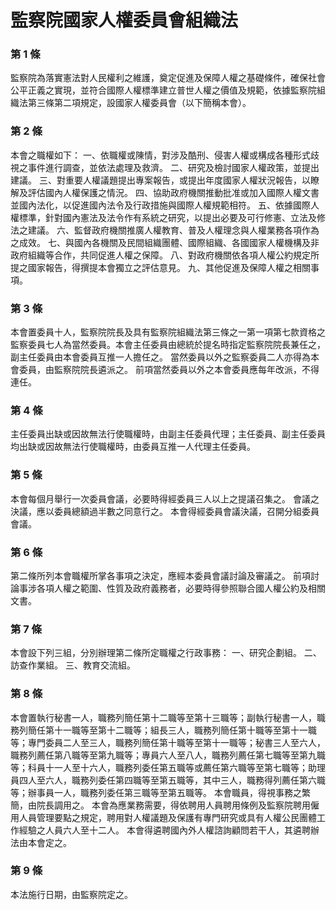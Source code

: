 # 監察院國家人權委員會組織法

### 第 1 條

監察院為落實憲法對人民權利之維護，奠定促進及保障人權之基礎條件，確保社會公平正義之實現，並符合國際人權標準建立普世人權之價值及規範，依據監察院組織法第三條第二項規定，設國家人權委員會（以下簡稱本會）。

### 第 2 條

本會之職權如下：
一、依職權或陳情，對涉及酷刑、侵害人權或構成各種形式歧視之事件進行調查，並依法處理及救濟。
二、研究及檢討國家人權政策，並提出建議。
三、對重要人權議題提出專案報告，或提出年度國家人權狀況報告，以瞭解及評估國內人權保護之情況。
四、協助政府機關推動批准或加入國際人權文書並國內法化，以促進國內法令及行政措施與國際人權規範相符。
五、依據國際人權標準，針對國內憲法及法令作有系統之研究，以提出必要及可行修憲、立法及修法之建議。
六、監督政府機關推廣人權教育、普及人權理念與人權業務各項作為之成效。
七、與國內各機關及民間組織團體、國際組織、各國國家人權機構及非政府組織等合作，共同促進人權之保障。
八、對政府機關依各項人權公約規定所提之國家報告，得撰提本會獨立之評估意見。
九、其他促進及保障人權之相關事項。

### 第 3 條

本會置委員十人，監察院院長及具有監察院組織法第三條之一第一項第七款資格之監察委員七人為當然委員。本會主任委員由總統於提名時指定監察院院長兼任之，副主任委員由本會委員互推一人擔任之。
當然委員以外之監察委員二人亦得為本會委員，由監察院院長遴派之。
前項當然委員以外之本會委員應每年改派，不得連任。

### 第 4 條

主任委員出缺或因故無法行使職權時，由副主任委員代理；主任委員、副主任委員均出缺或因故無法行使職權時，由委員互推一人代理主任委員。

### 第 5 條

本會每個月舉行一次委員會議，必要時得經委員三人以上之提議召集之。
會議之決議，應以委員總額過半數之同意行之。
本會得經委員會議決議，召開分組委員會議。

### 第 6 條

第二條所列本會職權所掌各事項之決定，應經本委員會議討論及審議之。
前項討論事涉各項人權之範圍、性質及政府義務者，必要時得參照聯合國人權公約及相關文書。

### 第 7 條

本會設下列三組，分別辦理第二條所定職權之行政事務：
一、研究企劃組。
二、訪查作業組。
三、教育交流組。

### 第 8 條

本會置執行秘書一人，職務列簡任第十二職等至第十三職等；副執行秘書一人，職務列簡任第十一職等至第十二職等；組長三人，職務列簡任第十職等至第十一職等；專門委員二人至三人，職務列簡任第十職等至第十一職等；秘書三人至六人，職務列薦任第八職等至第九職等；專員六人至八人，職務列薦任第七職等至第九職等；科員十一人至十六人，職務列委任第五職等或薦任第六職等至第七職等；助理員四人至六人，職務列委任第四職等至第五職等，其中三人，職務得列薦任第六職等；辦事員一人，職務列委任第三職等至第五職等。
本會職員，得視事務之繁簡，由院長調用之。
本會為應業務需要，得依聘用人員聘用條例及監察院聘用僱用人員管理要點之規定，聘用對人權議題及保護有專門研究或具有人權公民團體工作經驗之人員六人至十二人。
本會得遴聘國內外人權諮詢顧問若干人，其遴聘辦法由本會定之。

### 第 9 條

本法施行日期，由監察院定之。

